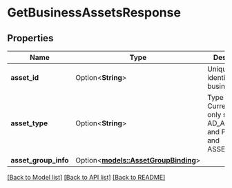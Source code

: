 # GetBusinessAssetsResponse

## Properties

Name | Type | Description | Notes
------------ | ------------- | ------------- | -------------
**asset_id** | Option<**String**> | Unique identifier of a business asset. | [optional]
**asset_type** | Option<**String**> | Type of asset. Currently we only support AD_ACCOUNT and PROFILE, and ASSET_GROUP. | [optional]
**asset_group_info** | Option<[**models::AssetGroupBinding**](AssetGroupBinding.md)> |  | [optional]

[[Back to Model list]](../README.md#documentation-for-models) [[Back to API list]](../README.md#documentation-for-api-endpoints) [[Back to README]](../README.md)


